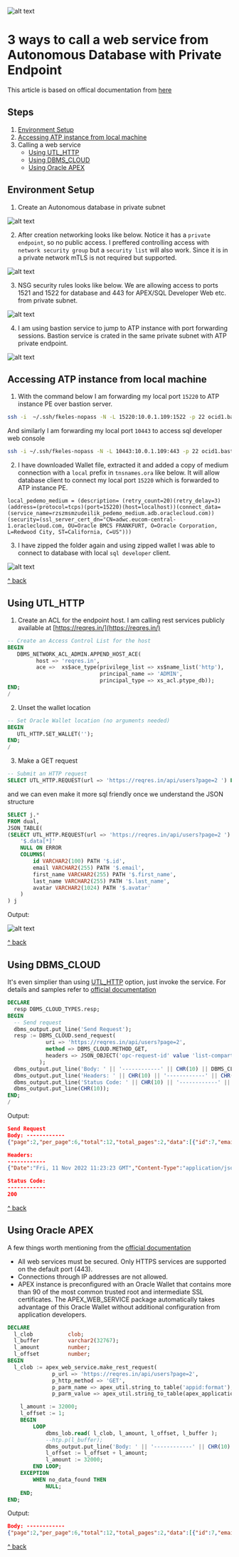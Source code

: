 ![alt text](./resources/Teamwork%201b.png "Getting easier")

# 3 ways to call a web service from Autonomous Database with Private Endpoint

This article is based on offical documentation from [here](https://docs.oracle.com/en-us/iaas/autonomous-database-shared/doc/call-web-services.html)

## Steps
1. [Environment Setup](#environment-setup)
2. [Accessing ATP instance from local machine](#accessing-atp-instance-from-local-machine)
3. Calling a web service 
    - [Using UTL_HTTP](#using-utl_http) 
    - [Using DBMS_CLOUD](#using-dbms_cloud) 
    - [Using Oracle APEX](#using-oracle-apex) 

## Environment Setup
1. Create an Autonomous database in private subnet

![alt text](./resources/atp-create-pe.JPG "Create an ATP instance with PE")

2. After creation networking looks like below. Notice it has a `private endpoint`, so no public access. I preffered controlling access with `network security group` but a `security list` will also work. Since it is in a private network mTLS is not required but supported.

![alt text](./resources/atp-network.JPG "Networking")

3. NSG security rules looks like below. We are allowing access to ports 1521 and 1522 for database and 443 for APEX/SQL Developer Web etc. from private subnet.

![alt text](./resources/nsg-rules.JPG "Security rules")

4. I am using bastion service to jump to ATP instance with port forwarding sessions. Bastion service is crated in the same private subnet with ATP private endpoint. 

![alt text](./resources/bastion-sessions.JPG "Security rules")

## Accessing ATP instance from local machine
1. With the command below I am forwarding my local port `15220` to ATP instance PE over bastion server. 
```bash 
ssh -i  ~/.ssh/fkeles-nopass -N -L 15220:10.0.1.109:1522 -p 22 ocid1.bastionsession.oc1.uk-london-1.rzszmsmzudeiliksggemnsckjxruucvkzobtwkpgmxngkktugmpvifjbwkug@host.bastion.uk-london-1.oci.oraclecloud.com
```

And similarly I am forwarding my local port `10443` to access sql developer web console
```bash
ssh -i ~/.ssh/fkeles-nopass -N -L 10443:10.0.1.109:443 -p 22 ocid1.bastionsession.oc1.uk-london-1.rzszmsmzudeiliksggemnsckjxruucvkzobtwkpgmxngkktugmpvifjbwkug@host.bastion.uk-london-1.oci.oraclecloud.com
```

2. I have downloaded Wallet file, extracted it and added a copy of medium connection with a `local` prefix in `tnsnames.ora` like below. It will allow database client to connect my local port `15220` which is forwarded to ATP instance PE.
```
local_pedemo_medium = (description= (retry_count=20)(retry_delay=3)(address=(protocol=tcps)(port=15220)(host=localhost))(connect_data=(service_name=rzszmsmzudeilik_pedemo_medium.adb.oraclecloud.com))(security=(ssl_server_cert_dn="CN=adwc.eucom-central-1.oraclecloud.com, OU=Oracle BMCS FRANKFURT, O=Oracle Corporation, L=Redwood City, ST=California, C=US")))
```

3. I have zipped the folder again and using zipped wallet I was able to connect to database with local `sql developer` client.

![alt text](./resources/sql-developer.JPG "sql developer connect")

[^ back](#steps)

## Using UTL_HTTP
1. Create an ACL for the endpoint host. I am calling rest services publicly available at [https://reqres.in/](https://reqres.in/)
```sql
-- Create an Access Control List for the host
BEGIN
   DBMS_NETWORK_ACL_ADMIN.APPEND_HOST_ACE(
         host => 'reqres.in',
         ace =>  xs$ace_type(privilege_list => xs$name_list('http'),
                             principal_name => 'ADMIN',
                             principal_type => xs_acl.ptype_db));
END;
/
```

2. Unset the wallet location
```sql
-- Set Oracle Wallet location (no arguments needed)
BEGIN
   UTL_HTTP.SET_WALLET('');
END;
/
```

3. Make a GET request 
```sql
-- Submit an HTTP request
SELECT UTL_HTTP.REQUEST(url => 'https://reqres.in/api/users?page=2 ') FROM dual;
```

and we can even make it more sql friendly once we understand the JSON structure
```sql
SELECT j.*
FROM dual, 
JSON_TABLE(
(SELECT UTL_HTTP.REQUEST(url => 'https://reqres.in/api/users?page=2 ') FROM dual),
    '$.data[*]'
    NULL ON ERROR 
    COLUMNS(
        id VARCHAR2(100) PATH '$.id',
        email VARCHAR2(255) PATH '$.email',
        first_name VARCHAR2(255) PATH '$.first_name',
        last_name VARCHAR2(255) PATH '$.last_name',
        avatar VARCHAR2(1024) PATH '$.avatar'
    )
) j
```
Output:

![alt text](./resources/utl_http.JPG "UTL_HTTP")

[^ back](#steps)

## Using DBMS_CLOUD
It's even simplier than using [UTL_HTTP](#using-utl_http) option, just invoke the service. For details and samples refer to [official documentation](https://docs.oracle.com/en-us/iaas/autonomous-database-shared/doc/dbms-cloud-subprograms.html#ADBSA-GUID-19B1639E-68E2-45BB-802C-817ABD0DBE88)

```sql
DECLARE
  resp DBMS_CLOUD_TYPES.resp;
BEGIN
  -- Send request
  dbms_output.put_line('Send Request');
  resp := DBMS_CLOUD.send_request(
            uri => 'https://reqres.in/api/users?page=2',
            method => DBMS_CLOUD.METHOD_GET,
            headers => JSON_OBJECT('opc-request-id' value 'list-compartments')
          );
  dbms_output.put_line('Body: ' || '------------' || CHR(10) || DBMS_CLOUD.get_response_text(resp) || CHR(10));
  dbms_output.put_line('Headers: ' || CHR(10) || '------------' || CHR(10) || DBMS_CLOUD.get_response_headers(resp).to_clob || CHR(10));
  dbms_output.put_line('Status Code: ' || CHR(10) || '------------' || CHR(10) || DBMS_CLOUD.get_response_status_code(resp));
  dbms_output.put_line(CHR(10));
END;
/
```
Output:
```json
Send Request
Body: ------------
{"page":2,"per_page":6,"total":12,"total_pages":2,"data":[{"id":7,"email":"michael.lawson@reqres.in","first_name":"Michael","last_name":"Lawson","avatar":"https://reqres.in/img/faces/7-image.jpg"},{"id":8,"email":"lindsay.ferguson@reqres.in","first_name":"Lindsay","last_name":"Ferguson","avatar":"https://reqres.in/img/faces/8-image.jpg"},{"id":9,"email":"tobias.funke@reqres.in","first_name":"Tobias","last_name":"Funke","avatar":"https://reqres.in/img/faces/9-image.jpg"},{"id":10,"email":"byron.fields@reqres.in","first_name":"Byron","last_name":"Fields","avatar":"https://reqres.in/img/faces/10-image.jpg"},{"id":11,"email":"george.edwards@reqres.in","first_name":"George","last_name":"Edwards","avatar":"https://reqres.in/img/faces/11-image.jpg"},{"id":12,"email":"rachel.howell@reqres.in","first_name":"Rachel","last_name":"Howell","avatar":"https://reqres.in/img/faces/12-image.jpg"}],"support":{"url":"https://reqres.in/#support-heading","text":"To keep ReqRes free, contributions towards server costs are appreciated!"}}

Headers: 
------------
{"Date":"Fri, 11 Nov 2022 11:23:23 GMT","Content-Type":"application/json; charset=utf-8","Content-Length":"1030","Connection":"close","X-Powered-By":"Express","Access-Control-Allow-Origin":"*","Etag":"W/\"406-ut0vzoCuidvyMf8arZpMpJ6ZRDw\"","Via":"1.1 vegur","Cache-Control":"max-age=14400","CF-Cache-Status":"HIT","Age":"190","Accept-Ranges":"bytes","Report-To":"{\"endpoints\":[{\"url\":\"https:\\/\\/a.nel.cloudflare.com\\/report\\/v3?s=8mV7%2BRbv4VZznsQlZ%2FLrtRIeY1MO4SDsrorMp0IThlVhn%2BtqQ9E%2BlbuzlB1W8anWngsoSuPGayByearFJOL9so%2FxUR8lmLWFXLyCole7rwLn6IFLDuhwcdMvNQ%3D%3D\"}],\"group\":\"cf-nel\",\"max_age\":604800}","NEL":"{\"success_fraction\":0,\"report_to\":\"cf-nel\",\"max_age\":604800}","Server":"cloudflare","CF-RAY":"7686a7cde9f68865-LHR"}

Status Code: 
------------
200
```

[^ back](#steps)

## Using Oracle APEX
A few things worth mentioning from the [official documentation](https://docs.oracle.com/en-us/iaas/autonomous-database-shared/doc/apex-web-services.html#GUID-DA24C605-384D-4448-B73C-D00C02F5060E)

- All web services must be secured. Only HTTPS services are supported on the default port (443). 
- Connections through IP addresses are not allowed. 
- APEX instance is preconfigured with an Oracle Wallet that contains more than 90 of the most common trusted root and intermediate SSL certificates. The APEX_WEB_SERVICE package automatically takes advantage of this Oracle Wallet without additional configuration from application developers. 

```sql
DECLARE
  l_clob           clob;
  l_buffer         varchar2(32767);
  l_amount         number;
  l_offset         number;
BEGIN
  l_clob := apex_web_service.make_rest_request(
              p_url => 'https://reqres.in/api/users?page=2',
              p_http_method => 'GET',
              p_parm_name => apex_util.string_to_table('appid:format'),
              p_parm_value => apex_util.string_to_table(apex_application.g_x01||':'||apex_application.g_x02));

    l_amount := 32000;
    l_offset := 1;
    BEGIN
        LOOP
            dbms_lob.read( l_clob, l_amount, l_offset, l_buffer );
            --htp.p(l_buffer);
            dbms_output.put_line('Body: ' || '------------' || CHR(10) || l_buffer || CHR(10));
            l_offset := l_offset + l_amount;
            l_amount := 32000;
        END LOOP;
    EXCEPTION
        WHEN no_data_found THEN
            NULL;
    END;
END;
```
Output:
```json
Body: ------------
{"page":2,"per_page":6,"total":12,"total_pages":2,"data":[{"id":7,"email":"michael.lawson@reqres.in","first_name":"Michael","last_name":"Lawson","avatar":"https://reqres.in/img/faces/7-image.jpg"},{"id":8,"email":"lindsay.ferguson@reqres.in","first_name":"Lindsay","last_name":"Ferguson","avatar":"https://reqres.in/img/faces/8-image.jpg"},{"id":9,"email":"tobias.funke@reqres.in","first_name":"Tobias","last_name":"Funke","avatar":"https://reqres.in/img/faces/9-image.jpg"},{"id":10,"email":"byron.fields@reqres.in","first_name":"Byron","last_name":"Fields","avatar":"https://reqres.in/img/faces/10-image.jpg"},{"id":11,"email":"george.edwards@reqres.in","first_name":"George","last_name":"Edwards","avatar":"https://reqres.in/img/faces/11-image.jpg"},{"id":12,"email":"rachel.howell@reqres.in","first_name":"Rachel","last_name":"Howell","avatar":"https://reqres.in/img/faces/12-image.jpg"}],"support":{"url":"https://reqres.in/#support-heading","text":"To keep ReqRes free, contributions towards server costs are appreciated!"}}
```
[^ back](#steps)